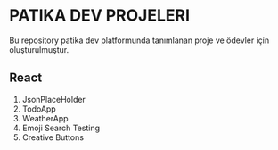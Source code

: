# PATIKA DEV PROJELERI
Bu repository patika dev platformunda tanımlanan proje ve ödevler için oluşturulmuştur.

## React
1. JsonPlaceHolder
2. TodoApp
3. WeatherApp
4. Emoji Search Testing
5. Creative Buttons
